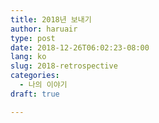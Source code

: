 ```yaml
---
title: 2018년 보내기
author: haruair
type: post
date: 2018-12-26T06:02:23-08:00
lang: ko
slug: 2018-retrospective
categories:
  - 나의 이야기
draft: true

---
```


